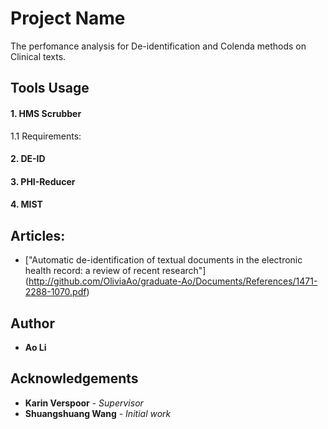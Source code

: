 # Project Name
The perfomance analysis for De-identification and Colenda methods on Clinical texts.

## Tools Usage
#### 1. HMS Scrubber

   1.1 Requirements:

#### 2. DE-ID
#### 3. PHI-Reducer
#### 4. MIST

## Articles:
- ["Automatic de-identification of textual documents in the electronic health record: a review of recent research"] (http://github.com/OliviaAo/graduate-Ao/Documents/References/1471-2288-1070.pdf)

## Author
* **Ao Li** 

## Acknowledgements
* **Karin Verspoor** - *Supervisor*
* **Shuangshuang Wang** - *Initial work*


